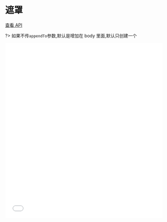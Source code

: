 # 遮罩

[查看 API](http://www.easybui.com/guide/api/classes/bui.mask.html)

?> 如果不传`appendTo`参数,默认是增加在 body 里面,默认只创建一个

<iframe width="100%" height="560" src="//www.easybui.com/demo/source.html?url=pages/ui_controls/bui.mask&code=full,result" allowfullscreen="allowfullscreen" frameborder="0"></iframe>
